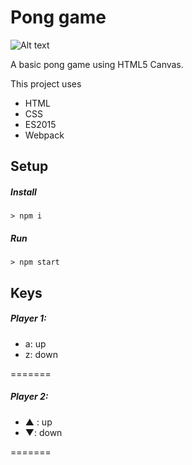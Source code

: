 # Pong game

![Alt text](http://i.imgur.com/M9wP32p.png "Pong Image")

A basic pong game using HTML5 Canvas.

This project uses

<ul>
    <li>HTML</li>
    <li>CSS</li>
    <li>ES2015</li>
    <li>Webpack</li>
</ul>

## Setup

##### Install

`> npm i`

##### Run

`> npm start`

## Keys

##### Player 1:
* a: up
* z: down

=======

##### Player 2:
* ▲ : up
* ▼: down

=======